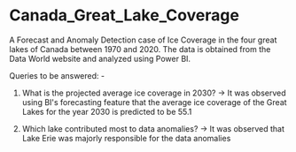 # Canada_Great_Lake_Coverage
A Forecast and Anomaly Detection case of Ice Coverage in the four great lakes of Canada between 1970 and 2020. The data is obtained from the Data World website and analyzed using Power BI. 


Queries to be answered: - 
1) What is the projected average ice coverage in 2030?
-> It was observed using BI's forecasting feature that the 
   average ice coverage of the Great Lakes for the year 2030 
   is predicted to be 55.1

2) Which lake contributed most to data anomalies?
-> It was observed that Lake Erie was majorly responsible 
   for the data anomalies
